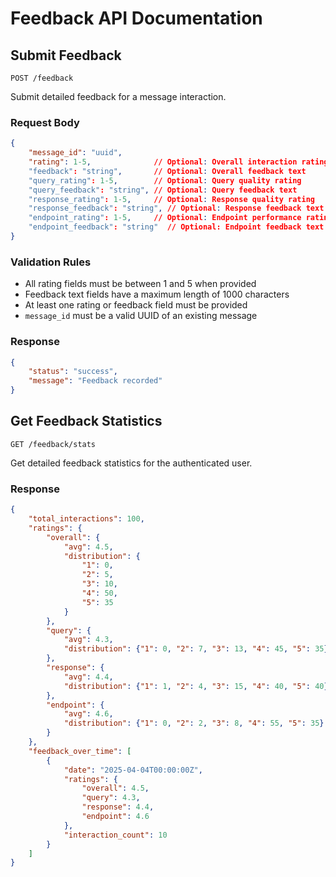 # Feedback API Documentation

## Submit Feedback
`POST /feedback`

Submit detailed feedback for a message interaction.

### Request Body
```json
{
    "message_id": "uuid",
    "rating": 1-5,              // Optional: Overall interaction rating
    "feedback": "string",       // Optional: Overall feedback text
    "query_rating": 1-5,        // Optional: Query quality rating
    "query_feedback": "string", // Optional: Query feedback text
    "response_rating": 1-5,     // Optional: Response quality rating
    "response_feedback": "string", // Optional: Response feedback text
    "endpoint_rating": 1-5,     // Optional: Endpoint performance rating
    "endpoint_feedback": "string"  // Optional: Endpoint feedback text
}
```

### Validation Rules
- All rating fields must be between 1 and 5 when provided
- Feedback text fields have a maximum length of 1000 characters
- At least one rating or feedback field must be provided
- `message_id` must be a valid UUID of an existing message

### Response
```json
{
    "status": "success",
    "message": "Feedback recorded"
}
```

## Get Feedback Statistics
`GET /feedback/stats`

Get detailed feedback statistics for the authenticated user.

### Response
```json
{
    "total_interactions": 100,
    "ratings": {
        "overall": {
            "avg": 4.5,
            "distribution": {
                "1": 0,
                "2": 5,
                "3": 10,
                "4": 50,
                "5": 35
            }
        },
        "query": {
            "avg": 4.3,
            "distribution": {"1": 0, "2": 7, "3": 13, "4": 45, "5": 35}
        },
        "response": {
            "avg": 4.4,
            "distribution": {"1": 1, "2": 4, "3": 15, "4": 40, "5": 40}
        },
        "endpoint": {
            "avg": 4.6,
            "distribution": {"1": 0, "2": 2, "3": 8, "4": 55, "5": 35}
        }
    },
    "feedback_over_time": [
        {
            "date": "2025-04-04T00:00:00Z",
            "ratings": {
                "overall": 4.5,
                "query": 4.3,
                "response": 4.4,
                "endpoint": 4.6
            },
            "interaction_count": 10
        }
    ]
}
```
